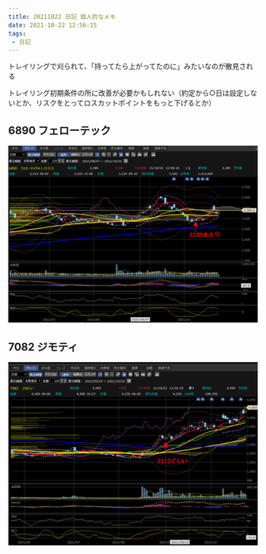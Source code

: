 ```yaml
---
title: 20211022 日記 個人的なメモ
date: 2021-10-22 12:56:15
tags:
 - 日記
---
```


トレイリングで刈られて、「持ってたら上がってたのに」みたいなのが散見される

トレイリング初期条件の所に改善が必要かもしれない（約定から○日は設定しないとか、リスクをとってロスカットポイントをもっと下げるとか）

## 6890 フェローテック

![i](/kab/img/20211022d001.png)

## 7082 ジモティ

![i](/kab/img/20211022d002.png)

